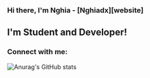 ### Hi there, I'm Nghia - [Nghiadx][website] 

## I'm Student and Developer!

### Connect with me: 

![Anurag's GitHub stats](https://github-readme-stats.vercel.app/api?username=nguyenhieunghia2001&show_icons=true&theme=radical)

